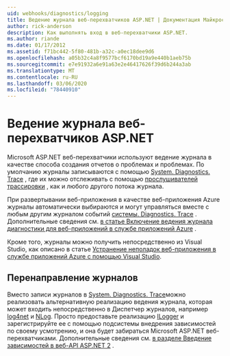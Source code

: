 ```yaml
---
uid: webhooks/diagnostics/logging
title: Ведение журнала веб-перехватчиков ASP.NET | Документация Майкрософт
author: rick-anderson
description: Как выполнять вход в веб-перехватчики ASP.NET.
ms.author: riande
ms.date: 01/17/2012
ms.assetid: f71bc442-5f80-481b-a32c-a0ec18dee9d6
ms.openlocfilehash: a05b32c4a8f9577bcf6170bd19a9e440b1aeb75b
ms.sourcegitcommit: e7e91932a6e91a63e2e46417626f39d6b244a3ab
ms.translationtype: MT
ms.contentlocale: ru-RU
ms.lasthandoff: 03/06/2020
ms.locfileid: "78440910"
---
```

# <a name="aspnet-webhooks-logging"></a>Ведение журнала веб-перехватчиков ASP.NET

Microsoft ASP.NET веб-перехватчики используют ведение журнала в качестве способа создания отчетов о проблемах и проблемах. По умолчанию журналы записываются с помощью [System. Diagnostics. Trace](https://msdn.microsoft.com/library/system.diagnostics.trace) , где их можно отслеживать с помощью [прослушивателей трассировки](https://msdn.microsoft.com/library/system.diagnostics.tracelistener.aspx) , как и любого другого потока журнала.

При развертывании веб-приложения в качестве веб-приложения Azure журналы автоматически выбираются и могут управляться вместе с любым другим журналом событий [системы. Diagnostics. Trace](https://msdn.microsoft.com/library/system.diagnostics.trace) . Дополнительные сведения см. [в статье Включение ведения журнала диагностики для веб-приложений в службе приложений Azure](https://azure.microsoft.com/documentation/articles/web-sites-enable-diagnostic-log/) .

Кроме того, журналы можно получить непосредственно из Visual Studio, как описано в статье [Устранение неполадок веб-приложения в службе приложений Azure с помощью Visual Studio](https://azure.microsoft.com/documentation/articles/web-sites-dotnet-troubleshoot-visual-studio/#webserverlogs).

## <a name="redirecting-logs"></a>Перенаправление журналов

Вместо записи журналов в [System. Diagnostics. Trace](https://msdn.microsoft.com/library/system.diagnostics.trace)можно реализовать альтернативную реализацию ведения журнала, которая может входить непосредственно в Диспетчер журналов, например [log4net](http://logging.apache.org/log4net/) и [NLog](http://nlog-project.org/). Просто предоставьте реализацию [ILogger](https://github.com/aspnet/AspNetWebHooks/blob/master/src/Microsoft.AspNet.WebHooks.Common/Diagnostics/ILogger.cs) и зарегистрируйте ее с помощью подсистемы внедрения зависимостей по своему усмотрению, и она будет забираться Microsoft ASP.NET веб-перехватчиками. Дополнительные сведения см. [в разделе Введение зависимостей в веб-API ASP.NET 2](https://www.asp.net/web-api/overview/advanced/dependency-injection) .
